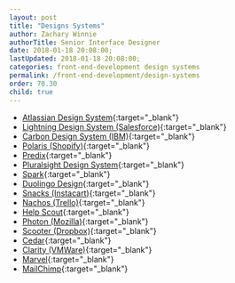 ```yaml
---
layout: post
title: "Designs Systems"
author: Zachary Winnie
authorTitle: Senior Interface Designer
date: 2018-01-18 20:08:00;
lastUpdated: 2018-01-18 20:08:00;
categories: front-end-development design systems
permalink: /front-end-development/design-systems
order: 70.30
child: true
---
```


* [Atlassian Design System](https://atlassian.design/){:target="_blank"}
* [Lightning Design System (Salesforce)](https://www.lightningdesignsystem.com/){:target="_blank"}
* [Carbon Design System (IBM)](http://carbondesignsystem.com/){:target="_blank"}
* [Polaris (Shopify)](https://polaris.shopify.com/){:target="_blank"}
* [Predix](https://www.predix-ui.com/#/home){:target="_blank"}
* [Pluralsight Design System](http://design-system.pluralsight.com/){:target="_blank"}
* [Spark](https://sparkdesignsystem.com/){:target="_blank"}
* [Duolingo Design](https://www.duolingo.com/design/){:target="_blank"}
* [Snacks (Instacart)](https://instacart.github.io/Snacks/){:target="_blank"}
* [Nachos (Trello)](https://design.trello.com/){:target="_blank"}
* [Help Scout](http://style.helpscout.com/){:target="_blank"}
* [Photon (Mozilla)](https://design.firefox.com/){:target="_blank"}
* [Scooter (Dropbox)](http://dropbox.github.io/scooter/index.html){:target="_blank"}
* [Cedar](http://rei.github.io/rei-cedar/){:target="_blank"}
* [Clarity (VMWare)](https://vmware.github.io/clarity/){:target="_blank"}
* [Marvel](https://marvelapp.com/styleguide/overview/introduction){:target="_blank"}
* [MailChimp](https://ux.mailchimp.com/patterns){:target="_blank"}
